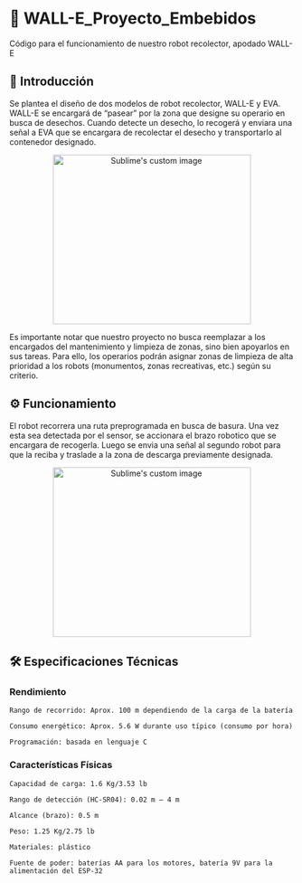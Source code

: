 # :robot: WALL-E_Proyecto_Embebidos
Código para el funcionamiento de nuestro robot recolector, apodado WALL-E

## :book: Introducción
Se plantea el diseño de dos modelos de robot recolector, WALL-E y EVA. WALL-E se encargará de “pasear” por la zona que designe su operario en busca de desechos. Cuando detecte un desecho, lo recogerá y enviara una señal a EVA que se encargara de recolectar el desecho y transportarlo al contenedor designado.

<p align="center">
  <img src="https://user-images.githubusercontent.com/84678447/188756549-f31a0dd8-b0dc-4a3c-b8a4-37db5c8a4496.png?raw=true" width="350" height="300" alt="Sublime's custom image"/>
</p>

Es importante notar que nuestro proyecto no busca reemplazar a los encargados del mantenimiento y limpieza de zonas, sino bien apoyarlos en sus tareas. Para ello, los operarios podrán asignar zonas de limpieza de alta prioridad a los robots (monumentos, zonas recreativas, etc.) según su criterio.

## :gear: Funcionamiento
El robot recorrera una ruta preprogramada en busca de basura. Una vez esta sea detectada por el sensor, se accionara el brazo robotico que se encargara de recogerla. Luego se envia una señal al segundo robot para que la reciba y traslade a la zona de descarga previamente designada.

<p align="center">
  <img src="https://user-images.githubusercontent.com/84678447/188757031-99ea2b0b-f383-4869-b3a5-d7990d948b50.png?raw=true" width="350" height="300" alt="Sublime's custom image"/>
</p>

## 🛠️ Especificaciones Técnicas
### Rendimiento
```
Rango de recorrido: Aprox. 100 m dependiendo de la carga de la batería

Consumo energético: Aprox. 5.6 W durante uso típico (consumo por hora)

Programación: basada en lenguaje C
```

### Características Físicas
```
Capacidad de carga: 1.6 Kg/3.53 lb

Rango de detección (HC-SR04): 0.02 m – 4 m

Alcance (brazo): 0.5 m 

Peso: 1.25 Kg/2.75 lb

Materiales: plástico

Fuente de poder: baterías AA para los motores, batería 9V para la alimentación del ESP-32
```
